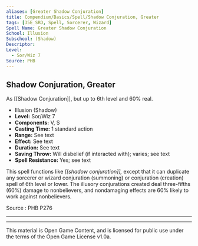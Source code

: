 ```yaml
---
aliases: [Greater Shadow Conjuration]
title: Compendium/Basics/Spell/Shadow Conjuration, Greater
tags: [35E_SRD, Spell, Sorcerer, Wizard]
Spell Name: Greater Shadow Conjuration
School: Illusion
Subschool: (Shadow)
Descriptor: 
Level:
  - Sor/Wiz 7
Source: PHB
---
```



## Shadow Conjuration, Greater

As [[Shadow Conjuration]], but up to 6th level and 60% real.

*   Illusion (Shadow)
*   **Level:** Sor/Wiz 7
*   **Components:** V, S
*   **Casting Time:** 1 standard action
*   **Range:** See text
*   **Effect:** See text
*   **Duration:** See text
*   **Saving Throw:** Will disbelief (if interacted with); varies; see text
*   **Spell Resistance:** Yes; see text

This spell functions like <i>[[shadow conjuration]],</i> except that it can duplicate any sorcerer or wizard conjuration (summoning) or conjuration (creation) spell of 6th level or lower. The illusory conjurations created deal three-fifths (60%) damage to nonbelievers, and nondamaging effects are 60% likely to work against nonbelievers.

Source : PHB P276

---

---

This material is Open Game Content, and is licensed for public use under
the terms of the Open Game License v1.0a.
